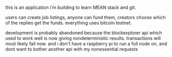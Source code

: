 this is an application i'm building to learn MEAN stack and git.

users can create job listings, anyone can fund them, creators choose which of the replies get the funds. everything uses bitcoin testnet.

development is probably abandoned because the blockexplorer api which used to work well is now giving nondeterministic results. transactions will most likely fail now. and i don't have a raspberry pi to run a full node on, and dont want to bother another api with my nonessential requests
